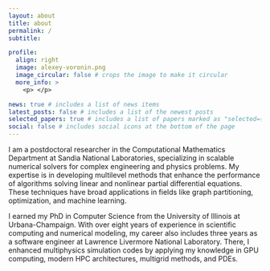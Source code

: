 ```yaml
---
layout: about
title: about
permalink: /
subtitle:

profile:
  align: right
  image: alexey-voronin.png
  image_circular: false # crops the image to make it circular
  more_info: >
    <p> </p>

news: true # includes a list of news items
latest_posts: false # includes a list of the newest posts
selected_papers: true # includes a list of papers marked as "selected={true}"
social: false # includes social icons at the bottom of the page
---
```


I am a postdoctoral researcher in the Computational Mathematics Department at
Sandia National Laboratories, specializing in scalable numerical solvers for
complex engineering and physics problems. My expertise is in developing
multilevel methods that enhance the performance of algorithms solving linear and
nonlinear partial differential equations. These techniques have broad
applications in fields like graph partitioning, optimization, and machine
learning.

I earned my PhD in Computer Science from the University of Illinois at
Urbana-Champaign. With over eight years of experience in scientific computing
and numerical modeling, my career also includes three years as a
software engineer at Lawrence Livermore National Laboratory. There, I enhanced
multiphysics simulation codes by applying my knowledge in GPU
computing, modern HPC architectures, multigrid methods, and PDEs.
